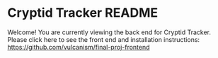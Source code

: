 # Cryptid Tracker README

Welcome! You are currently viewing the back end for Cryptid Tracker. Please click here to see the front end and installation instructions:
https://github.com/vulcanism/final-proj-frontend
